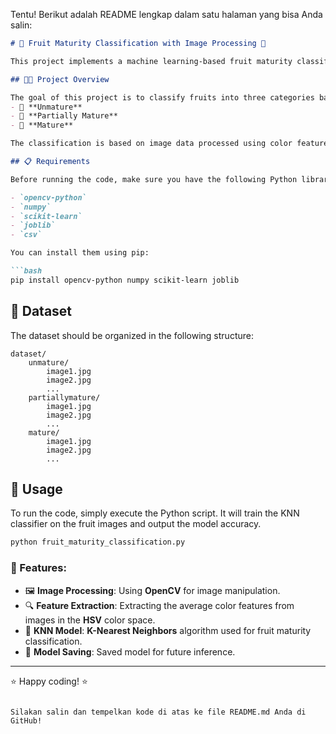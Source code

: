 Tentu! Berikut adalah README lengkap dalam satu halaman yang bisa Anda salin:

```markdown
# 🍎 Fruit Maturity Classification with Image Processing 🍌

This project implements a machine learning-based fruit maturity classification using image processing techniques. The classification process is based on the color features of the fruit images, using **K-Nearest Neighbors (KNN)** as the classification model.

## 🧑‍💻 Project Overview

The goal of this project is to classify fruits into three categories based on their maturity:
- 🌱 **Unmature**
- 🍊 **Partially Mature**
- 🍇 **Mature**

The classification is based on image data processed using color features in the **HSV (Hue, Saturation, Value)** color space.

## 📋 Requirements

Before running the code, make sure you have the following Python libraries installed:

- `opencv-python`
- `numpy`
- `scikit-learn`
- `joblib`
- `csv`

You can install them using pip:

```bash
pip install opencv-python numpy scikit-learn joblib
```

## 📂 Dataset

The dataset should be organized in the following structure:

```
dataset/
    unmature/
        image1.jpg
        image2.jpg
        ...
    partiallymature/
        image1.jpg
        image2.jpg
        ...
    mature/
        image1.jpg
        image2.jpg
        ...
```

## 🚀 Usage

To run the code, simply execute the Python script. It will train the KNN classifier on the fruit images and output the model accuracy.

```bash
python fruit_maturity_classification.py
```

### 📌 Features:
- 🖼 **Image Processing**: Using **OpenCV** for image manipulation.
- 🔍 **Feature Extraction**: Extracting the average color features from images in the **HSV** color space.
- 🤖 **KNN Model**: **K-Nearest Neighbors** algorithm used for fruit maturity classification.
- 💾 **Model Saving**: Saved model for future inference.

---

⭐ Happy coding! ⭐
```

Silakan salin dan tempelkan kode di atas ke file README.md Anda di GitHub!
